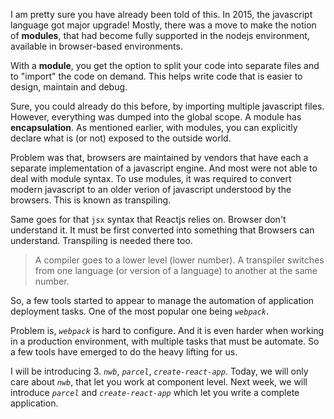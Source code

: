I am pretty sure you have already been told of this. In 2015, the javascript language got major upgrade! Mostly, there was a move to make the notion of **modules**, that had become fully supported in the nodejs environment, available in browser-based environments.

With a **module**, you get the option to split your code into separate files and to "import" the code on demand. This helps write code that is easier to design, maintain and debug.

Sure, you could already do this before, by importing multiple javascript files. However, everything was dumped into the global scope. A module has **encapsulation**. As mentioned earlier, with modules, you can explicitly declare what is (or not) exposed to the outside world.

Problem was that, browsers are maintained by vendors that have each a separate implementation of a javascript engine. And most were not able to deal with module syntax. To use modules, it was required to convert modern javascript to an older verion of javascript understood by the browsers. This is known as transpiling.

Same goes for that `jsx` syntax that Reactjs relies on. Browser don't understand it. It must be first converted into something that Browsers can understand. Transpiling is needed there too. 

> A compiler goes to a lower level (lower number). A transpiler switches from one language (or version of a language) to another at the same number.

So, a few tools started to appear to manage the automation of application deployment tasks. One of the most popular one being _`webpack`_.

Problem is, _`webpack`_ is hard to configure. And it is even harder when working in a production environment, with multiple tasks that must be automate. So a few tools have emerged to do the heavy lifting for us.

I will be introducing 3. _`nwb`_, _`parcel`_, _`create-react-app`_. Today, we will only care about _`nwb`_, that let you work at component level. Next week, we will introduce _`parcel`_ and _`create-react-app`_ which let you write a complete application.
